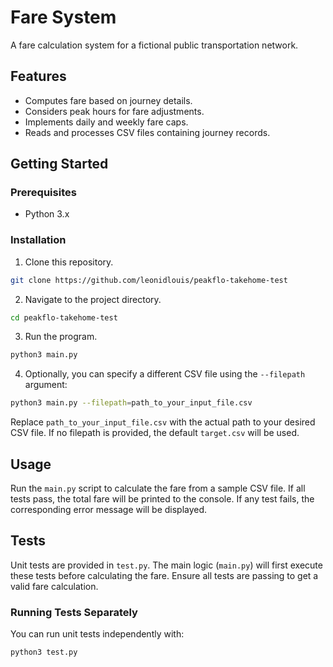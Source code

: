 # Fare System

A fare calculation system for a fictional public transportation network.

## Features

- Computes fare based on journey details.
- Considers peak hours for fare adjustments.
- Implements daily and weekly fare caps.
- Reads and processes CSV files containing journey records.

## Getting Started

### Prerequisites

- Python 3.x

### Installation

1. Clone this repository.
```bash
git clone https://github.com/leonidlouis/peakflo-takehome-test
```
2. Navigate to the project directory.
```bash
cd peakflo-takehome-test
```
3. Run the program.
```bash
python3 main.py
```
4. Optionally, you can specify a different CSV file using the `--filepath` argument:
```bash
python3 main.py --filepath=path_to_your_input_file.csv
```
Replace `path_to_your_input_file.csv` with the actual path to your desired CSV file. If no filepath is provided, the default `target.csv` will be used.

## Usage
Run the `main.py` script to calculate the fare from a sample CSV file. If all tests pass, the total fare will be printed to the console. If any test fails, the corresponding error message will be displayed.

## Tests
Unit tests are provided in `test.py`. The main logic (`main.py`) will first execute these tests before calculating the fare. Ensure all tests are passing to get a valid fare calculation.
### Running Tests Separately
You can run unit tests independently with:
```bash
python3 test.py
```
